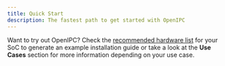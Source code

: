 ```yaml
---
title: Quick Start
description: The fastest path to get started with OpenIPC
---
```


Want to try out OpenIPC? Check the [recommended hardware list](https://openipc.org/supported-hardware/featured) for your SoC to generate an example installation guide or take a look at the **Use Cases** section for more information depending on your use case.
